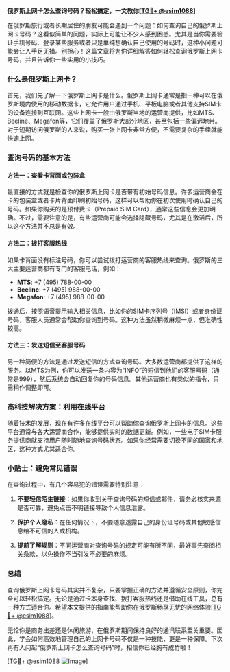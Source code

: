 **俄罗斯上网卡怎么查询号码？轻松搞定，一文教你[[TG💪+ @esim1088](https://t.me/s/esim1088)]**

在俄罗斯旅行或者长期居住的朋友可能会遇到一个问题：如何查询自己的俄罗斯上网卡号码？这看似简单的问题，实际上可能让不少人感到困惑。尤其是当你需要验证手机号码、登录某些服务或者只是单纯想确认自己使用的号码时，这种小问题可能会让人手足无措。别担心！这篇文章将为你详细解答如何轻松查询俄罗斯上网卡号码，并且告诉你一些实用的小技巧。

### 什么是俄罗斯上网卡？

首先，我们先了解一下俄罗斯上网卡是什么。俄罗斯上网卡通常是指一种可以在俄罗斯境内使用的移动数据卡，它允许用户通过手机、平板电脑或者其他支持SIM卡的设备连接到互联网。这些上网卡一般由俄罗斯当地的运营商提供，比如MTS、Beeline、Megafon等，它们覆盖了俄罗斯大部分地区，甚至包括一些偏远地带。对于短期访问俄罗斯的人来说，购买一张上网卡非常方便，不需要复杂的手续就能快速上网。

### 查询号码的基本方法

#### 方法一：查看卡背面或包装盒

最直接的方式就是检查你的俄罗斯上网卡是否带有初始号码信息。许多运营商会在卡的包装盒或者卡片背面印刷初始号码，这样可以帮助你在初次使用时确认自己的号码。如果你购买的是预付费卡（Prepaid SIM Card），通常这些信息会更加明确。不过，需要注意的是，有些运营商可能会选择隐藏号码，尤其是在激活后，所以这个方法并不总是有效。

#### 方法二：拨打客服热线

如果卡背面没有标注号码，你可以尝试拨打运营商的客服热线来查询。俄罗斯的三大主要运营商都有专门的客服电话，例如：

- **MTS**: +7 (495) 788-00-00
- **Beeline**: +7 (495) 988-00-00
- **Megafon**: +7 (495) 988-00-00

拨通后，按照语音提示输入相关信息，比如你的SIM卡序列号（IMSI）或者身份证号码，客服人员通常会帮助你查询到号码。这种方法虽然稍微麻烦一点，但准确性较高。

#### 方法三：发送短信至客服号码

另一种简便的方法是通过发送短信的方式查询号码。大多数运营商都提供了这样的服务。以MTS为例，你可以发送一条内容为“INFO”的短信到他们的客服号码（通常是999），然后系统会自动回复你的号码信息。其他运营商也有类似的指令，只需稍作调整即可。

### 高科技解决方案：利用在线平台

随着技术的发展，现在有许多在线平台可以帮助你查询俄罗斯上网卡的信息。这些平台通常与各大运营商合作，能够提供实时的数据更新。例如，一些电子SIM卡服务提供商就支持用户随时随地查询号码状态。如果你经常需要切换不同的国家和地区，这种方式尤其适合你。

### 小贴士：避免常见错误

在查询过程中，有几个容易犯的错误需要特别注意：

1. **不要轻信陌生链接**：如果你收到关于查询号码的短信或邮件，请务必核实来源是否可靠，避免点击不明链接导致个人信息泄露。
   
2. **保护个人隐私**：在任何情况下，不要随意透露自己的身份证号码或其他敏感信息给不可信的人或机构。

3. **提前了解规则**：不同运营商对查询号码的规定可能有所不同，最好事先查阅相关条款，以免操作不当引发不必要的麻烦。

### 总结

查询俄罗斯上网卡号码其实并不复杂，只要掌握正确的方法并遵循安全原则，你完全可以轻松搞定。无论是通过卡本身查找、拨打客服热线还是借助在线工具，总有一种方式适合你。希望本文提供的指南能帮助你在俄罗斯畅享无忧的网络体验[[TG💪+ @esim1088](https://t.me/s/esim1088)]。

无论你是商务出差还是休闲旅游，在俄罗斯期间保持良好的通讯联系至关重要。因此，学会如何高效地管理自己的上网卡号码不仅是一种技能，更是一种保障。下次再有人问起“俄罗斯上网卡怎么查询号码”时，相信你已经胸有成竹啦！

[[TG💪+ @esim1088](https://t.me/s/esim1088) ![Image](https://i.postimg.cc/4NQfJmqS/Snipaste-2025-05-13-00-14-12.png)]